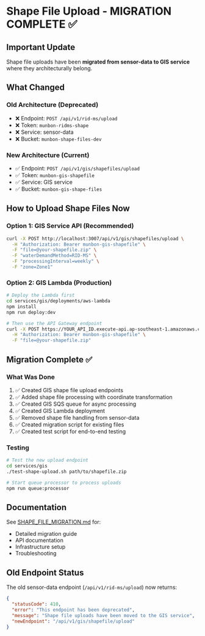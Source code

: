 # Shape File Upload - MIGRATION COMPLETE ✅

## Important Update
Shape file uploads have been **migrated from sensor-data to GIS service** where they architecturally belong.

## What Changed

### Old Architecture (Deprecated)
- ❌ Endpoint: `POST /api/v1/rid-ms/upload` 
- ❌ Token: `munbon-ridms-shape`
- ❌ Service: sensor-data
- ❌ Bucket: `munbon-shape-files-dev`

### New Architecture (Current)
- ✅ Endpoint: `POST /api/v1/gis/shapefiles/upload`
- ✅ Token: `munbon-gis-shapefile`
- ✅ Service: GIS service
- ✅ Bucket: `munbon-gis-shape-files`

## How to Upload Shape Files Now

### Option 1: GIS Service API (Recommended)
```bash
curl -X POST http://localhost:3007/api/v1/gis/shapefiles/upload \
  -H "Authorization: Bearer munbon-gis-shapefile" \
  -F "file=@your-shapefile.zip" \
  -F "waterDemandMethod=RID-MS" \
  -F "processingInterval=weekly" \
  -F "zone=Zone1"
```

### Option 2: GIS Lambda (Production)
```bash
# Deploy the Lambda first
cd services/gis/deployments/aws-lambda
npm install
npm run deploy:dev

# Then use the API Gateway endpoint
curl -X POST https://YOUR_API_ID.execute-api.ap-southeast-1.amazonaws.com/dev/api/v1/gis/shapefile/upload \
  -H "Authorization: Bearer munbon-gis-shapefile" \
  -F "file=@your-shapefile.zip"
```

## Migration Complete ✅

### What Was Done
1. ✅ Created GIS shape file upload endpoints
2. ✅ Added shape file processing with coordinate transformation
3. ✅ Created GIS SQS queue for async processing
4. ✅ Created GIS Lambda deployment
5. ✅ Removed shape file handling from sensor-data
6. ✅ Created migration script for existing files
7. ✅ Created test script for end-to-end testing

### Testing
```bash
# Test the new upload endpoint
cd services/gis
./test-shape-upload.sh path/to/shapefile.zip

# Start queue processor to process uploads
npm run queue:processor
```

## Documentation
See [SHAPE_FILE_MIGRATION.md](./SHAPE_FILE_MIGRATION.md) for:
- Detailed migration guide
- API documentation
- Infrastructure setup
- Troubleshooting

## Old Endpoint Status
The old sensor-data endpoint (`/api/v1/rid-ms/upload`) now returns:
```json
{
  "statusCode": 410,
  "error": "This endpoint has been deprecated",
  "message": "Shape file uploads have been moved to the GIS service",
  "newEndpoint": "/api/v1/gis/shapefile/upload"
}
```